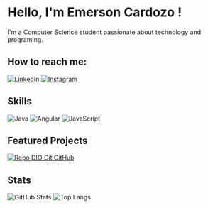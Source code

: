 # Hello, I'm Emerson Cardozo !

I'm a Computer Science student passionate about technology and programing.

## How to reach me:
[![LinkedIn](https://img.shields.io/badge/LinkedIn-000?style=for-the-badge&logo=linkedin&logoColor=0E76A8)](https://www.linkedin.com/in/emerson-c-b2a61610b/) 
[![Instagram](https://img.shields.io/badge/Instagram-000?style=for-the-badge&logo=instagram)](https://www.instagram.com/emersondsc/)


## Skills
![Java](https://img.shields.io/badge/Java-000?style=for-the-badge&logo=java)
![Angular](https://img.shields.io/badge/Angular-000?style=for-the-badge&logo=angular&logoColor=C3002F)
![JavaScript](https://img.shields.io/badge/JavaScript-000?style=for-the-badge&logo=javascript)


## Featured Projects
[![Repo DIO Git GitHub](https://github-readme-stats.vercel.app/api/pin/?username=elidianaandrade&repo=dio-lab-open-source&bg_color=000&border_color=ccc&show_icons=true&icon_color=333&title_color=ccc&text_color=FFF)](https://github.com/elidianaandrade/dio-lab-open-source)

## Stats
![GitHub Stats](https://github-readme-stats.vercel.app/api?username=emersondsc&theme=transparent&bg_color=000&border_color=ccc&show_icons=true&icon_color=333&title_color=ccc&text_color=FFF)
![Top Langs](https://github-readme-stats-git-masterrstaa-rickstaa.vercel.app/api/top-langs/?username=emersondsc&bg_color=000&border_color=ccc&title_color=ccc&text_color=ccc)